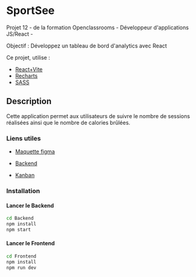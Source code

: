 # SportSee

Projet 12 - de la formation Openclassrooms - Développeur d'applications JS/React -

Objectif : Développez un tableau de bord d'analytics avec React

Ce projet, utilise :

- [React+Vite](https://vitejs.fr/guide/)
- [Recharts](https://recharts.org/en-US/guide)
- [SASS](https://sass-lang.com/install/)

## Description

Cette application permet aux utilisateurs de suivre le nombre de sessions réalisées ainsi que le nombre de calories brûlées.

### Liens utiles

- [Maquette figma](https://www.figma.com/design/BMomGVZqLZb811mDMShpLu/UI-design-Sportify-FR?node-id=0-1)

- [Backend](https://github.com/OpenClassrooms-Student-Center/SportSee)

- [Kanban](https://openclassrooms.notion.site/Tableau-de-bord-SportSee-6686aa4b5f44417881a4884c9af5669e)

### Installation

#### Lancer le Backend

```bash
cd Backend
npm install
npm start
```

#### Lancer le Frontend

```bash
cd Frontend
npm install
npm run dev
```
